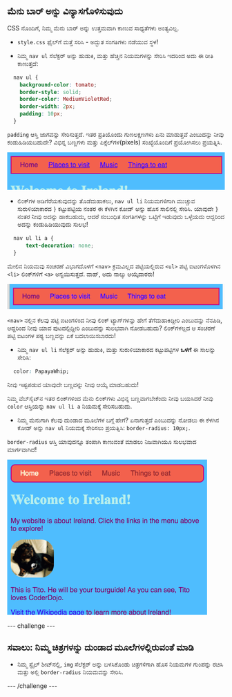 ## ಮೆನು ಬಾರ್ ಅನ್ನು ವಿನ್ಯಾಸಗೊಳಿಸುವುದು

CSS ನೊಂದಿಗೆ, ನಿಮ್ಮ ಮೆನು ಬಾರ್ ಅನ್ನು ಉತ್ತಮವಾಗಿ ಕಾಣುವ ಸಾಧ್ಯತೆಗಳು ಅಂತ್ಯವಿಲ್ಲ.

- `style.css` ಫೈಲ್‌ಗೆ ಮತ್ತೆ ಸರಿಸಿ - ಅದ್ಭುತ ಸಂಗತಿಗಳು ನಡೆಯುವ ಸ್ಥಳ!

- ನಿಮ್ಮ `nav ul` ಸೆಲೆಕ್ಟರ್ ಅನ್ನು ಹುಡುಕಿ, ಮತ್ತು ಹೆಚ್ಚಿನ ನಿಯಮಗಳನ್ನು ಸೇರಿಸಿ ಇದರಿಂದ ಅದು ಈ ರೀತಿ ಕಾಣುತ್ತದೆ:

```css
  nav ul {
    background-color: tomato;
    border-style: solid;
    border-color: MediumVioletRed;
    border-width: 2px;
    padding: 10px;
  }
```

`padding` ಆಸ್ತಿ ಜಾಗವನ್ನು ಸೇರಿಸುತ್ತದೆ. ಇತರ ಪ್ರತಿಯೊಂದು ಗುಣಲಕ್ಷಣಗಳು ಏನು ಮಾಡುತ್ತವೆ ಎಂಬುದನ್ನು ನೀವು ಕಂಡುಹಿಡಿಯಬಹುದೇ? ವಿಭಿನ್ನ ಬಣ್ಣಗಳು ಮತ್ತು ಪಿಕ್ಸೆಲ್‌ಗಳ(pixels) ಸಂಖ್ಯೆಯೊಂದಿಗೆ ಪ್ರಯೋಗಿಸಲು ಪ್ರಯತ್ನಿಸಿ.

![ಗಡಿಗಳು ಮತ್ತು ಪ್ಯಾಡಿಂಗ್ ಹೊಂದಿರುವ ಮೆನು ಬಾರ್ ಸೇರಿಸಲಾಗಿದೆ](images/egMenuBarMoreStyle.png)

- ಲಿಂಕ್‌ಗಳ ಅಡಿಗೆರೆಯಕುವುದನ್ನು ತೊಡೆದುಹಾಕಲು, `nav ul li` ನಿಯಮಗಳಿಗಾಗಿ ಮುಚ್ಚುವ ಸುರುಳಿಯಾಕಾರದ `}` ಕಟ್ಟುಪಟ್ಟಿಯ ನಂತರ ಈ ಕೆಳಗಿನ ಕೋಡ್ ಅನ್ನು ಹೊಸ ಸಾಲಿನಲ್ಲಿ ಸೇರಿಸಿ. ಯಾವುದೇ `}` ನಂತರ ನೀವು ಅದನ್ನು ಹಾಕಬಹುದು, ಆದರೆ ಸಂಬಂಧಿತ ಸಂಗತಿಗಳನ್ನು ಒಟ್ಟಿಗೆ ಇಡುವುದು ಒಳ್ಳೆಯದು ಆದ್ದರಿಂದ ಅದನ್ನು ಕಂಡುಹಿಡಿಯುವುದು ಸುಲಭ!

```css
  nav ul li a {
      text-decoration: none;
  }
```

ಮೇಲಿನ ನಿಯಮವು ಸಂಚರಣೆ ವಿಭಾಗದೊಳಗೆ `<nav>` ಕ್ರಮವಿಲ್ಲದ ಪಟ್ಟಿಯಲ್ಲಿರುವ `<ul>` ಪಟ್ಟಿ ಐಟಂಗಳೊಳಗಿನ `<li>` ಲಿಂಕ್‌ಗಳಿಗೆ `<a>` ಅನ್ವಯಿಸುತ್ತದೆ. ವಾಹ್, ಅದು ನಾಲ್ಕು ಆಯ್ಕೆದಾರರು!

![ತೆಗೆದುಹಾಕಲಾದ ಲಿಂಕ್ ಅಂಡರ್ಲೈನ್ ​​ಹೊಂದಿರುವ ಮೆನು ಬಾರ್](images/egMenuBarNoUnderline.png)

`<nav>` ನಲ್ಲಿನ ಕೆಲವು ಪಟ್ಟಿ ಐಟಂಗಳಿಂದ ನೀವು ಲಿಂಕ್ ಟ್ಯಾಗ್‌ಗಳನ್ನು ಹೇಗೆ ತೆಗೆದುಹಾಕಿದ್ದೀರಿ ಎಂಬುದನ್ನು ನೆನಪಿಡಿ, ಆದ್ದರಿಂದ ನೀವು ಯಾವ ಪುಟದಲ್ಲಿದ್ದೀರಿ ಎಂಬುದನ್ನು ಸುಲಭವಾಗಿ ನೋಡಬಹುದು? ಲಿಂಕ್‌ಗಳಲ್ಲದ ಆ ಸಂಚರಣೆ ಪಟ್ಟಿ ಐಟಂಗಳ ಪಠ್ಯ ಬಣ್ಣವನ್ನು ಏಕೆ ಬದಲಾಯಿಸಬಾರದು!

- ನಿಮ್ಮ `nav ul li` ಸೆಲೆಕ್ಟರ್ ಅನ್ನು ಹುಡುಕಿ, ಮತ್ತು ಸುರುಳಿಯಾಕಾರದ ಕಟ್ಟುಪಟ್ಟಿಗಳ **ಒಳಗೆ** ಈ ಸಾಲನ್ನು ಸೇರಿಸಿ:

```css
  color: PapayaWhip;
```

ನೀವು ಇಷ್ಟಪಡುವ ಯಾವುದೇ ಬಣ್ಣವನ್ನು ನೀವು ಆಯ್ಕೆ ಮಾಡಬಹುದು!

ನಿಮ್ಮ ವೆಬ್‌ಸೈಟ್‌ನ ಇತರ ಲಿಂಕ್‌ಗಳಿಂದ ಮೆನು ಲಿಂಕ್‌ಗಳು ವಿಭಿನ್ನ ಬಣ್ಣವಾಗಬೇಕೆಂದು ನೀವು ಬಯಸಿದರೆ ನೀವು `color` ಆಸ್ತಿಯನ್ನು `nav ul li a` ನಿಯಮಕ್ಕೆ ಸೇರಿಸಬಹುದು.

- ನಿಮ್ಮ ಮೆನುಗಾಗಿ ಕೆಲವು ದುಂಡಾದ ಮೂಲೆಗಳ ಬಗ್ಗೆ ಹೇಗೆ? ಏನಾಗುತ್ತದೆ ಎಂಬುದನ್ನು ನೋಡಲು ಈ ಕೆಳಗಿನ ಕೋಡ್ ಅನ್ನು `nav ul` ನಿಯಮಕ್ಕೆ ಸೇರಿಸಲು ಪ್ರಯತ್ನಿಸಿ: `border-radius: 10px;`.

`border-radius` ಆಸ್ತಿ ಯಾವುದನ್ನೂ ತಂಪಾಗಿ ಕಾಣುವಂತೆ ಮಾಡಲು ನಿಜವಾಗಿಯೂ ಸುಲಭವಾದ ಮಾರ್ಗವಾಗಿದೆ!

![ಮೆನು ಬಾರ್‌ನಲ್ಲಿ ಮತ್ತು ಚಿತ್ರದಲ್ಲಿ ದುಂಡಾದ ಮೂಲೆಗಳೊಂದಿಗೆ ಅಂತರ್ಜಾಲ ಪುಟ](images/egMenuBarFullStyles_result.png)

--- challenge ---

## ಸವಾಲು: ನಿಮ್ಮ ಚಿತ್ರಗಳನ್ನು ದುಂಡಾದ ಮೂಲೆಗಳಲ್ಲಿರುವಂತೆ ಮಾಡಿ

- ನಿಮ್ಮ ಸ್ಟೈಲ್ ಶೀಟ್‌ನಲ್ಲಿ, `img` ಸೆಲೆಕ್ಟರ್ ಅನ್ನು ಬಳಸಿಕೊಂಡು ಚಿತ್ರಗಳಿಗಾಗಿ ಹೊಸ ನಿಯಮಗಳ ಗುಂಪನ್ನು ರಚಿಸಿ ಮತ್ತು ಅಲ್ಲಿ `border-radius` ನಿಯಮವನ್ನು ಸೇರಿಸಿ.

--- /challenge ---